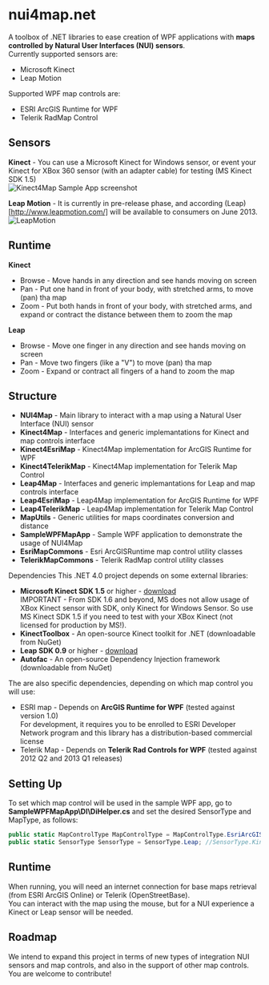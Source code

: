 nui4map.net
==========
A toolbox of .NET libraries to ease creation of WPF applications with **maps controlled by Natural User Interfaces (NUI) sensors**.   
Currently supported sensors are:
* Microsoft Kinect
* Leap Motion 

Supported WPF map controls are:
* ESRI ArcGIS Runtime for WPF
* Telerik RadMap Control

Sensors
----------
**Kinect** - You can use a Microsoft Kinect for Windows sensor, or event your Kinect for XBox 360 sensor (with an adapter cable) for testing (MS Kinect SDK 1.5)  
![Kinect4Map Sample App screenshot](https://raw.github.com/gabrielspmoreira/nui4map.net/master/resources/screenshot_demoapp.png)

**Leap Motion** - It is currently in pre-release phase, and according (Leap)[http://www.leapmotion.com/] will be available to consumers on June 2013.  
![LeapMotion](https://raw.github.com/gabrielspmoreira/nui4map.net/master/resources/leapmotion.jpg)  

Runtime
----------
**Kinect**  
- Browse - Move hands in any direction and see hands moving on screen
- Pan - Put one hand in front of your body, with stretched arms, to move (pan) tha map
- Zoom - Put both hands in front of your body, with stretched arms, and expand or contract the distance between them to zoom the map

**Leap**  
- Browse - Move one finger in any direction and see hands moving on screen
- Pan - Move two fingers (like a "V") to move (pan) tha map
- Zoom - Expand or contract all fingers of a hand to zoom the map

Structure
----------
* **NUI4Map** - Main library to interact with a map using a Natural User Interface (NUI) sensor
* **Kinect4Map** - Interfaces and generic implemantations for Kinect and map controls interface
* **Kinect4EsriMap** - Kinect4Map implementation for ArcGIS Runtime for WPF
* **Kinect4TelerikMap** - Kinect4Map implementation for Telerik Map Control
* **Leap4Map** - Interfaces and generic implemantations for Leap and map controls interface
* **Leap4EsriMap** - Leap4Map implementation for ArcGIS Runtime for WPF
* **Leap4TelerikMap** - Leap4Map implementation for Telerik Map Control
* **MapUtils** - Generic utilities for maps coordinates conversion and distance
* **SampleWPFMapApp** - Sample WPF application to demonstrate the usage of NUI4Map
* **EsriMapCommons** - Esri ArcGISRuntime map control utility classes
* **TelerikMapCommons** - Telerik RadMap control utility classes

Dependencies
This .NET 4.0 project depends on some external libraries:

* **Microsoft Kinect SDK 1.5** or higher - [download](http://www.microsoft.com/en-us/kinectforwindows/develop/)  
IMPORTANT - From SDK 1.6 and beyond, MS does not allow usage of XBox Kinect sensor with SDK, only Kinect for Windows Sensor. So use MS Kinect SDK 1.5 if you need to test with your XBox Kinect (not licensed for production by MS!).
* **KinectToolbox** - An open-source Kinect toolkit for .NET (downloadable from NuGet)
* **Leap SDK 0.9** or higher - [download](http://www.leapmotion.com/)
* **Autofac** - An open-source Dependency Injection framework (downloadable from NuGet)

The are also specific dependencies, depending on which map control you will use:
* ESRI map - Depends on **ArcGIS Runtime for WPF** (tested against version 1.0)    
For development, it requires you to be enrolled to ESRI Developer Network program and this library has a distribution-based commercial license
* Telerik Map - Depends on **Telerik Rad Controls for WPF** (tested against 2012 Q2 and 2013 Q1 releases)

Setting Up
----------
To set which map control will be used in the sample WPF app, go to **SampleWPFMapApp\DI\DiHelper.cs** and set the desired SensorType and MapType, as follows:

```csharp
public static MapControlType MapControlType = MapControlType.EsriArcGISRuntime; //MapControlType.TelerikRadControl
public static SensorType SensorType = SensorType.Leap; //SensorType.Kinect
```

Runtime
----------
When running, you will need an internet connection for base maps retrieval (from ESRI ArcGIS Online) or Telerik (OpenStreetBase).  
You can interact with the map using the mouse, but for a NUI experience a Kinect or Leap sensor will be needed.

Roadmap
----------
We intend to expand this project in terms of new types of integration NUI sensors and map controls, and also in the support of other map controls.   
You are welcome to contribute!
